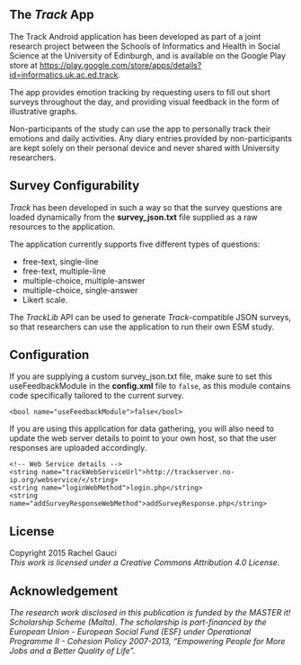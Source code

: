The <i>Track</i> App
-----
The Track Android application has been developed as part of a joint research project between the Schools of Informatics and Health in Social Science at the University of Edinburgh, and is available on the Google Play store at https://play.google.com/store/apps/details?id=informatics.uk.ac.ed.track.

The app provides emotion tracking by requesting users to fill out short surveys throughout the day, and providing visual feedback in the form of illustrative graphs.

Non-participants of the study can use the app to personally track their emotions and daily activities. Any diary entries provided by non-participants are kept solely on their personal device and never shared with University researchers.

Survey Configurability
-----
<i>Track</i> has been developed in such a way so that the survey questions are loaded dynamically from the <b>survey_json.txt</b> file supplied as a raw resources to the application.

The application currently supports five different types of questions:
- free-text, single-line
- free-text, multiple-line
- multiple-choice, multiple-answer
- multiple-choice, single-answer
- Likert scale.

The <i>TrackLib</i> API can be used to generate <i>Track</i>-compatible JSON surveys, so that researchers can use the application to run their own ESM study.

Configuration
-----
If you are supplying a custom survey_json.txt file, make sure to set this useFeedbackModule in the <b>config.xml</b> file to ```false```, as this module contains code specifically tailored to the current survey.
```
<bool name="useFeedbackModule">false</bool>
```

If you are using this application for data gathering, you will also need to update the web server details to point to your own host, so that the user responses are uploaded accordingly.

```
<!-- Web Service details -->
<string name="trackWebServiceUrl">http://trackserver.no-ip.org/webservice/</string>
<string name="loginWebMethod">login.php</string>
<string name="addSurveyResponseWebMethod">addSurveyResponse.php</string>
```

License
---
Copyright 2015 Rachel Gauci<br/>
<i>This work is licensed under a Creative Commons Attribution 4.0 License.</i>

Acknowledgement
---
<i>The research work disclosed in this publication is funded by the MASTER it! Scholarship Scheme (Malta). The scholarship is part-financed by the European Union - European Social Fund (ESF) under Operational Programme II - Cohesion Policy 2007-2013, “Empowering People for More Jobs and a Better Quality of Life”.</i>
